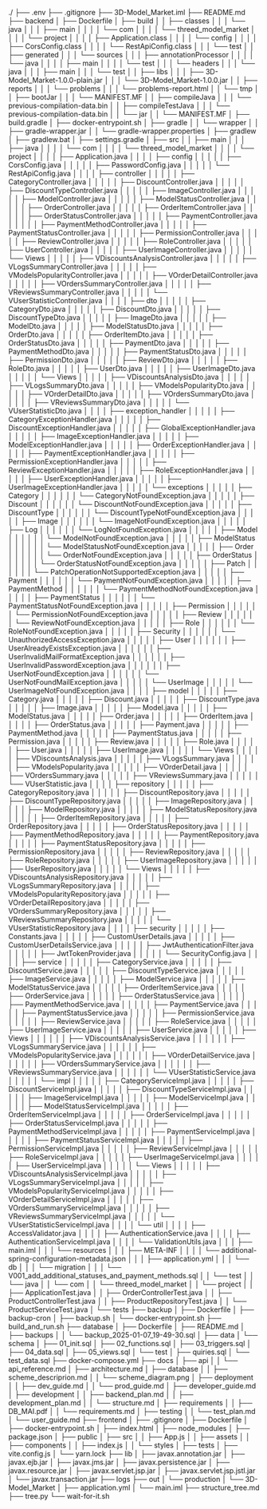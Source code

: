./
├── .env
├── .gitignore
├── 3D-Model_Market.iml
├── README.md
├── backend
│   ├── Dockerfile
│   ├── build
│   │   ├── classes
│   │   │   └── java
│   │   │       ├── main
│   │   │       │   └── com
│   │   │       │       └── threed_model_market
│   │   │       │           └── project
│   │   │       │               ├── Application.class
│   │   │       │               └── config
│   │   │       │                   ├── CorsConfig.class
│   │   │       │                   └── RestApiConfig.class
│   │   │       └── test
│   │   ├── generated
│   │   │   └── sources
│   │   │       ├── annotationProcessor
│   │   │       │   └── java
│   │   │       │       ├── main
│   │   │       │       └── test
│   │   │       └── headers
│   │   │           └── java
│   │   │               ├── main
│   │   │               └── test
│   │   ├── libs
│   │   │   ├── 3D-Model_Market-1.0.0-plain.jar
│   │   │   └── 3D-Model_Market-1.0.0.jar
│   │   ├── reports
│   │   │   └── problems
│   │   │       └── problems-report.html
│   │   └── tmp
│   │       ├── bootJar
│   │       │   └── MANIFEST.MF
│   │       ├── compileJava
│   │       │   └── previous-compilation-data.bin
│   │       ├── compileTestJava
│   │       │   └── previous-compilation-data.bin
│   │       └── jar
│   │           └── MANIFEST.MF
│   ├── build.gradle
│   ├── docker-entrypoint.sh
│   ├── gradle
│   │   └── wrapper
│   │       ├── gradle-wrapper.jar
│   │       └── gradle-wrapper.properties
│   ├── gradlew
│   ├── gradlew.bat
│   ├── settings.gradle
│   ├── src
│   │   ├── main
│   │   │   ├── java
│   │   │   │   └── com
│   │   │   │       └── threed_model_market
│   │   │   │           └── project
│   │   │   │               ├── Application.java
│   │   │   │               ├── config
│   │   │   │               │   ├── CorsConfig.java
│   │   │   │               │   ├── PasswordConfig.java
│   │   │   │               │   └── RestApiConfig.java
│   │   │   │               ├── controller
│   │   │   │               │   ├── CategoryController.java
│   │   │   │               │   ├── DiscountController.java
│   │   │   │               │   ├── DiscountTypeController.java
│   │   │   │               │   ├── ImageController.java
│   │   │   │               │   ├── ModelController.java
│   │   │   │               │   ├── ModelStatusController.java
│   │   │   │               │   ├── OrderController.java
│   │   │   │               │   ├── OrderItemController.java
│   │   │   │               │   ├── OrderStatusController.java
│   │   │   │               │   ├── PaymentController.java
│   │   │   │               │   ├── PaymentMethodController.java
│   │   │   │               │   ├── PaymentStatusController.java
│   │   │   │               │   ├── PermissionController.java
│   │   │   │               │   ├── ReviewController.java
│   │   │   │               │   ├── RoleController.java
│   │   │   │               │   ├── UserController.java
│   │   │   │               │   ├── UserImageController.java
│   │   │   │               │   └── Views
│   │   │   │               │       ├── VDiscountsAnalysisController.java
│   │   │   │               │       ├── VLogsSummaryController.java
│   │   │   │               │       ├── VModelsPopularityController.java
│   │   │   │               │       ├── VOrderDetailController.java
│   │   │   │               │       ├── VOrdersSummaryController.java
│   │   │   │               │       ├── VReviewsSummaryController.java
│   │   │   │               │       └── VUserStatisticController.java
│   │   │   │               ├── dto
│   │   │   │               │   ├── CategoryDto.java
│   │   │   │               │   ├── DiscountDto.java
│   │   │   │               │   ├── DiscountTypeDto.java
│   │   │   │               │   ├── ImageDto.java
│   │   │   │               │   ├── ModelDto.java
│   │   │   │               │   ├── ModelStatusDto.java
│   │   │   │               │   ├── OrderDto.java
│   │   │   │               │   ├── OrderItemDto.java
│   │   │   │               │   ├── OrderStatusDto.java
│   │   │   │               │   ├── PaymentDto.java
│   │   │   │               │   ├── PaymentMethodDto.java
│   │   │   │               │   ├── PaymentStatusDto.java
│   │   │   │               │   ├── PermissionDto.java
│   │   │   │               │   ├── ReviewDto.java
│   │   │   │               │   ├── RoleDto.java
│   │   │   │               │   ├── UserDto.java
│   │   │   │               │   ├── UserImageDto.java
│   │   │   │               │   └── Views
│   │   │   │               │       ├── VDiscountsAnalysisDto.java
│   │   │   │               │       ├── VLogsSummaryDto.java
│   │   │   │               │       ├── VModelsPopularityDto.java
│   │   │   │               │       ├── VOrderDetailDto.java
│   │   │   │               │       ├── VOrdersSummaryDto.java
│   │   │   │               │       ├── VReviewsSummaryDto.java
│   │   │   │               │       └── VUserStatisticDto.java
│   │   │   │               ├── exception_handler
│   │   │   │               │   ├── CategoryExceptionHandler.java
│   │   │   │               │   ├── DiscountExceptionHandler.java
│   │   │   │               │   ├── GlobalExceptionHandler.java
│   │   │   │               │   ├── ImageExceptionHandler.java
│   │   │   │               │   ├── ModelExceptionHandler.java
│   │   │   │               │   ├── OrderExceptionHandler.java
│   │   │   │               │   ├── PaymentExceptionHandler.java
│   │   │   │               │   ├── PermissionExceptionHandler.java
│   │   │   │               │   ├── ReviewExceptionHandler.java
│   │   │   │               │   ├── RoleExceptionHandler.java
│   │   │   │               │   ├── UserExceptionHandler.java
│   │   │   │               │   ├── UserImageExceptionHandler.java
│   │   │   │               │   └── exceptions
│   │   │   │               │       ├── Category
│   │   │   │               │       │   └── CategoryNotFoundException.java
│   │   │   │               │       ├── Discount
│   │   │   │               │       │   └── DiscountNotFoundException.java
│   │   │   │               │       ├── DiscountType
│   │   │   │               │       │   └── DiscountTypeNotFoundException.java
│   │   │   │               │       ├── Image
│   │   │   │               │       │   └── ImageNotFoundException.java
│   │   │   │               │       ├── Log
│   │   │   │               │       │   └── LogNotFoundException.java
│   │   │   │               │       ├── Model
│   │   │   │               │       │   └── ModelNotFoundException.java
│   │   │   │               │       ├── ModelStatus
│   │   │   │               │       │   └── ModelStatusNotFoundException.java
│   │   │   │               │       ├── Order
│   │   │   │               │       │   └── OrderNotFoundException.java
│   │   │   │               │       ├── OrderStatus
│   │   │   │               │       │   └── OrderStatusNotFoundException.java
│   │   │   │               │       ├── Patch
│   │   │   │               │       │   └── PatchOperationNotSupportedException.java
│   │   │   │               │       ├── Payment
│   │   │   │               │       │   └── PaymentNotFoundException.java
│   │   │   │               │       ├── PaymentMethod
│   │   │   │               │       │   └── PaymentMethodNotFoundException.java
│   │   │   │               │       ├── PaymentStatus
│   │   │   │               │       │   └── PaymentStatusNotFoundException.java
│   │   │   │               │       ├── Permission
│   │   │   │               │       │   └── PermissionNotFoundException.java
│   │   │   │               │       ├── Review
│   │   │   │               │       │   └── ReviewNotFoundException.java
│   │   │   │               │       ├── Role
│   │   │   │               │       │   └── RoleNotFoundException.java
│   │   │   │               │       ├── Security
│   │   │   │               │       │   └── UnauthorizedAccessException.java
│   │   │   │               │       ├── User
│   │   │   │               │       │   ├── UserAlreadyExistsException.java
│   │   │   │               │       │   ├── UserInvalidMailFormatException.java
│   │   │   │               │       │   ├── UserInvalidPasswordException.java
│   │   │   │               │       │   ├── UserNotFoundException.java
│   │   │   │               │       │   └── UserNotFoundMailException.java
│   │   │   │               │       └── UserImage
│   │   │   │               │           └── UserImageNotFoundException.java
│   │   │   │               ├── model
│   │   │   │               │   ├── Category.java
│   │   │   │               │   ├── Discount.java
│   │   │   │               │   ├── DiscountType.java
│   │   │   │               │   ├── Image.java
│   │   │   │               │   ├── Model.java
│   │   │   │               │   ├── ModelStatus.java
│   │   │   │               │   ├── Order.java
│   │   │   │               │   ├── OrderItem.java
│   │   │   │               │   ├── OrderStatus.java
│   │   │   │               │   ├── Payment.java
│   │   │   │               │   ├── PaymentMethod.java
│   │   │   │               │   ├── PaymentStatus.java
│   │   │   │               │   ├── Permission.java
│   │   │   │               │   ├── Review.java
│   │   │   │               │   ├── Role.java
│   │   │   │               │   ├── User.java
│   │   │   │               │   ├── UserImage.java
│   │   │   │               │   └── Views
│   │   │   │               │       ├── VDiscountsAnalysis.java
│   │   │   │               │       ├── VLogsSummary.java
│   │   │   │               │       ├── VModelsPopularity.java
│   │   │   │               │       ├── VOrderDetail.java
│   │   │   │               │       ├── VOrdersSummary.java
│   │   │   │               │       ├── VReviewsSummary.java
│   │   │   │               │       └── VUserStatistic.java
│   │   │   │               ├── repository
│   │   │   │               │   ├── CategoryRepository.java
│   │   │   │               │   ├── DiscountRepository.java
│   │   │   │               │   ├── DiscountTypeRepository.java
│   │   │   │               │   ├── ImageRepository.java
│   │   │   │               │   ├── ModelRepository.java
│   │   │   │               │   ├── ModelStatusRepository.java
│   │   │   │               │   ├── OrderItemRepository.java
│   │   │   │               │   ├── OrderRepository.java
│   │   │   │               │   ├── OrderStatusRepository.java
│   │   │   │               │   ├── PaymentMethodRepository.java
│   │   │   │               │   ├── PaymentRepository.java
│   │   │   │               │   ├── PaymentStatusRepository.java
│   │   │   │               │   ├── PermissionRepository.java
│   │   │   │               │   ├── ReviewRepository.java
│   │   │   │               │   ├── RoleRepository.java
│   │   │   │               │   ├── UserImageRepository.java
│   │   │   │               │   ├── UserRepository.java
│   │   │   │               │   └── Views
│   │   │   │               │       ├── VDiscountsAnalysisRepository.java
│   │   │   │               │       ├── VLogsSummaryRepository.java
│   │   │   │               │       ├── VModelsPopularityRepository.java
│   │   │   │               │       ├── VOrderDetailRepository.java
│   │   │   │               │       ├── VOrdersSummaryRepository.java
│   │   │   │               │       ├── VReviewsSummaryRepository.java
│   │   │   │               │       └── VUserStatisticRepository.java
│   │   │   │               ├── security
│   │   │   │               │   ├── Constants.java
│   │   │   │               │   ├── CustomUserDetails.java
│   │   │   │               │   ├── CustomUserDetailsService.java
│   │   │   │               │   ├── JwtAuthenticationFilter.java
│   │   │   │               │   ├── JwtTokenProvider.java
│   │   │   │               │   └── SecurityConfig.java
│   │   │   │               ├── service
│   │   │   │               │   ├── CategoryService.java
│   │   │   │               │   ├── DiscountService.java
│   │   │   │               │   ├── DiscountTypeService.java
│   │   │   │               │   ├── ImageService.java
│   │   │   │               │   ├── ModelService.java
│   │   │   │               │   ├── ModelStatusService.java
│   │   │   │               │   ├── OrderItemService.java
│   │   │   │               │   ├── OrderService.java
│   │   │   │               │   ├── OrderStatusService.java
│   │   │   │               │   ├── PaymentMethodService.java
│   │   │   │               │   ├── PaymentService.java
│   │   │   │               │   ├── PaymentStatusService.java
│   │   │   │               │   ├── PermissionService.java
│   │   │   │               │   ├── ReviewService.java
│   │   │   │               │   ├── RoleService.java
│   │   │   │               │   ├── UserImageService.java
│   │   │   │               │   ├── UserService.java
│   │   │   │               │   ├── Views
│   │   │   │               │   │   ├── VDiscountsAnalysisService.java
│   │   │   │               │   │   ├── VLogsSummaryService.java
│   │   │   │               │   │   ├── VModelsPopularityService.java
│   │   │   │               │   │   ├── VOrderDetailService.java
│   │   │   │               │   │   ├── VOrdersSummaryService.java
│   │   │   │               │   │   ├── VReviewsSummaryService.java
│   │   │   │               │   │   └── VUserStatisticService.java
│   │   │   │               │   └── impl
│   │   │   │               │       ├── CategoryServiceImpl.java
│   │   │   │               │       ├── DiscountServiceImpl.java
│   │   │   │               │       ├── DiscountTypeServiceImpl.java
│   │   │   │               │       ├── ImageServiceImpl.java
│   │   │   │               │       ├── ModelServiceImpl.java
│   │   │   │               │       ├── ModelStatusServiceImpl.java
│   │   │   │               │       ├── OrderItemServiceImpl.java
│   │   │   │               │       ├── OrderServiceImpl.java
│   │   │   │               │       ├── OrderStatusServiceImpl.java
│   │   │   │               │       ├── PaymentMethodServiceImpl.java
│   │   │   │               │       ├── PaymentServiceImpl.java
│   │   │   │               │       ├── PaymentStatusServiceImpl.java
│   │   │   │               │       ├── PermissionServiceImpl.java
│   │   │   │               │       ├── ReviewServiceImpl.java
│   │   │   │               │       ├── RoleServiceImpl.java
│   │   │   │               │       ├── UserImageServiceImpl.java
│   │   │   │               │       ├── UserServiceImpl.java
│   │   │   │               │       └── Views
│   │   │   │               │           ├── VDiscountsAnalysisServiceImpl.java
│   │   │   │               │           ├── VLogsSummaryServiceImpl.java
│   │   │   │               │           ├── VModelsPopularityServiceImpl.java
│   │   │   │               │           ├── VOrderDetailServiceImpl.java
│   │   │   │               │           ├── VOrdersSummaryServiceImpl.java
│   │   │   │               │           ├── VReviewsSummaryServiceImpl.java
│   │   │   │               │           └── VUserStatisticServiceImpl.java
│   │   │   │               └── util
│   │   │   │                   ├── AccessValidator.java
│   │   │   │                   ├── AuthenticationService.java
│   │   │   │                   ├── AuthenticationServiceImpl.java
│   │   │   │                   └── ValidationUtils.java
│   │   │   ├── main.iml
│   │   │   └── resources
│   │   │       ├── META-INF
│   │   │       │   └── additional-spring-configuration-metadata.json
│   │   │       ├── application.yml
│   │   │       └── db
│   │   │           └── migration
│   │   │               └── V001_add_additional_statuses_and_payment_methods.sql
│   │   └── test
│   │       └── java
│   │           └── com
│   │               └── threed_model_market
│   │                   └── project
│   │                       ├── ApplicationTest.java
│   │                       ├── OrderControllerTest.java
│   │                       ├── ProductControllerTest.java
│   │                       ├── ProductRepositoryTest.java
│   │                       └── ProductServiceTest.java
│   └── tests
├── backup
│   ├── Dockerfile
│   ├── backup-cron
│   ├── backup.sh
│   └── docker-entrypoint.sh
├── build_and_run.sh
├── database
│   ├── Dockerfile
│   ├── README.md
│   ├── backups
│   │   └── backup_2025-01-07_19-49-30.sql
│   ├── data
│   └── schema
│       ├── 01_init.sql
│       ├── 02_functions.sql
│       ├── 03_triggers.sql
│       ├── 04_data.sql
│       ├── 05_views.sql
│       └── test
│           ├── quiries.sql
│           └── test_data.sql
├── docker-compose.yml
├── docs
│   ├── api
│   │   └── api_reference.md
│   ├── architecture.md
│   ├── database
│   │   ├── scheme_descriprion.md
│   │   └── scheme_diagram.png
│   ├── deployment
│   │   ├── dev_guide.md
│   │   └── prod_guide.md
│   ├── developer_guide.md
│   ├── development
│   │   ├── backend_plan.md
│   │   ├── development_plan.md
│   │   └── structure.md
│   ├── requirements
│   │   ├── DB_MAI.pdf
│   │   └── requirements.md
│   ├── testing
│   │   └── test_plan.md
│   └── user_guide.md
├── frontend
│   ├── .gitignore
│   ├── Dockerfile
│   ├── docker-entrypoint.sh
│   ├── index.html
│   ├── node_modules
│   ├── package.json
│   ├── public
│   ├── src
│   │   ├── App.js
│   │   ├── assets
│   │   ├── components
│   │   ├── index.js
│   │   └── styles
│   ├── tests
│   ├── vite.config.js
│   └── yarn.lock
├── lib
│   ├── javax.annotation.jar
│   ├── javax.ejb.jar
│   ├── javax.jms.jar
│   ├── javax.persistence.jar
│   ├── javax.resource.jar
│   ├── javax.servlet.jsp.jar
│   ├── javax.servlet.jsp.jstl.jar
│   └── javax.transaction.jar
├── logs
├── out
│   └── production
│       └── 3D-Model_Market
│           ├── application.yml
│           └── main.iml
├── structure_tree.md
├── tree.py
└── wait-for-it.sh